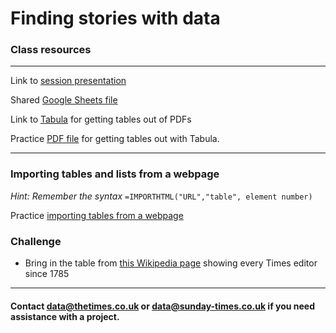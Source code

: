 # Finding stories with data

### Class resources
---------------------------------------------------------------------------------------------------------------------------
Link to [session presentation](https://docs.google.com/presentation/d/1TQdR3OX-bSoHxetX-TgQposd0rDuzv_ekccrEmdReSo/edit?usp=sharing )

Shared [Google Sheets file](https://docs.google.com/spreadsheets/d/1aWf2plYt5UmUOOl-ry9SYFCL7dnoKFxNhb03SbPFIHs/edit?usp=sharing)  

Link to [Tabula]() for getting tables out of PDFs

Practice [PDF file](https://publications.parliament.uk/pa/cm/cmsecret/register.pdf) for getting tables out with Tabula.

----------------------------------------------------------------------------------------------------------------------------

### Importing tables and lists from a webpage 

*Hint: Remember the syntax* `=IMPORTHTML("URL","table", element number)`

Practice [importing tables from a webpage](https://www.parliament.uk/mps-lords-and-offices/mps/)

### Challenge

* Bring in the table from [this Wikipedia page](https://en.wikipedia.org/wiki/The_Times) showing every Times editor since 1785 
---------------------------------------------------------------------------------------------------------------------------

#### Contact data@thetimes.co.uk or data@sunday-times.co.uk if you need assistance with a project.

